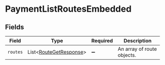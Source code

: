 # PaymentListRoutesEmbedded


## Fields

| Field                                                                  | Type                                                                   | Required                                                               | Description                                                            |
| ---------------------------------------------------------------------- | ---------------------------------------------------------------------- | ---------------------------------------------------------------------- | ---------------------------------------------------------------------- |
| `routes`                                                               | List\<[RouteGetResponse](../../models/components/RouteGetResponse.md)> | :heavy_minus_sign:                                                     | An array of route objects.                                             |